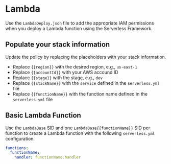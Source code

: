 # Lambda

Use the `LambdaDeploy.json` file to add the appropriate IAM permissions when you deploy a Lambda function using the Serverless Framework.

## Populate your stack information

Update the policy by replacing the placeholders with your stack information.

- Replace `{{region}}` with the desired region, e.g., `us-east-1`
- Replace `{{accountId}}` with your AWS accound ID
- Replace `{{stage}}` with the stage, e.g., `dev`
- Replace `{{stackName}}` with the `service` defined in the `serverless.yml` file
- Replace `{{functionName}}` with the function name defined in the `serverless.yml` file

## Basic Lambda Function

Use the `LambdaBase` SID and one `LambdaBase{{functionName}}` SID per function to create a Lambda function with the following `serverless.yml` configuration.

```yaml
functions:
  functionName:
    handler: functionName.handler
```
